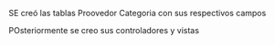 SE creó las tablas 
Proovedor 
Categoria con sus respectivos campos


POsteriormente se creo sus controladores y vistas 
